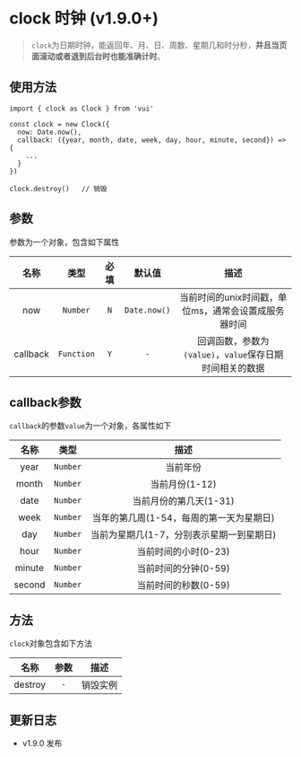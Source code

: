 # clock 时钟 (v1.9.0+)

> `clock`为日期时钟，能返回年、月、日、周数、星期几和时分秒，**并且当页面滚动或者退到后台时也能准确计时**。

## 使用方法

```
import { clock as Clock } from 'vui'

const clock = new Clock({
  now: Date.now(),
  callback: ({year, month, date, week, day, hour, minute, second}) => {
    ...
  }
})

clock.destroy()   // 销毁
```

## 参数

参数为一个对象，包含如下属性

|   名称   |    类型    | 必填  |    默认值    |                           描述                           |
| :------: | :--------: | :---: | :----------: | :------------------------------------------------------: |
|   now    |  `Number`  |  `N`  | `Date.now()` |   当前时间的unix时间戳，单位ms，通常会设置成服务器时间   |
| callback | `Function` |  `Y`  |     `-`      | 回调函数，参数为`(value)`，`value`保存日期时间相关的数据 |

## callback参数

`callback`的参数`value`为一个对象，各属性如下

|  名称  |   类型   |                   描述                    |
| :----: | :------: | :---------------------------------------: |
|  year  | `Number` |                 当前年份                  |
| month  | `Number` |              当前月份(1-12)               |
|  date  | `Number` |          当前月份的第几天(1-31)           |
|  week  | `Number` | 当年的第几周(1-54，每周的第一天为星期日)  |
|  day   | `Number` | 当前为星期几(1-7，分别表示星期一到星期日) |
|  hour  | `Number` |           当前时间的小时(0-23)            |
| minute | `Number` |           当前时间的分钟(0-59)            |
| second | `Number` |           当前时间的秒数(0-59)            |

## 方法

`clock`对象包含如下方法

|  名称   | 参数  |   描述   |
| :-----: | :---: | :------: |
| destroy |  `-`  | 销毁实例 |

## 更新日志

* v1.9.0 发布
